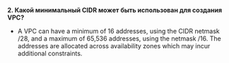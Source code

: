 **2. Какой минимальный CIDR может быть использован для создания VPC?**
- A VPC can have a minimum of 16 addresses, using the CIDR netmask /28, and a maximum of 65,536 addresses, using the netmask /16. The addresses are allocated across availability zones which may incur additional constraints.